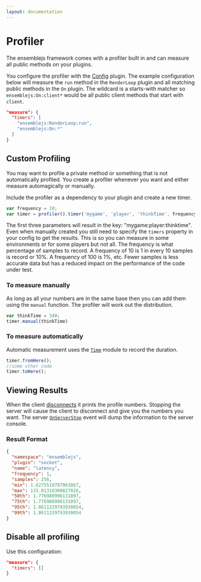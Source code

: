 ```yaml
---
layout: documentation
---
```


# Profiler

The ensemblejs framework comes with a profiler built in and can measure all public methods on your plugins.

You configure the profiler with the [Config](Config.html) plugin. The example configuration below will measure the `run` method in the `RenderLoop` plugin and all matching public methods in the `On` plugin. The wildcard is a starts-with matcher so `ensemblejs:On:client*` would be all public client methods that start with `client`.

~~~json
"measure": {
  "timers": [
    "ensemblejs:RenderLoop:run",
    "ensemblejs:On:*"
  ]
}
~~~

## Custom Profiling

You may want to profile a private method or something that is not automatically profiled. You create a profiler whenever you want and either measure automagically or manually.

Include the profiler as a dependency to your plugin and create a new timer.

~~~javascript
var frequency = 10;
var timer = profiler().timer('mygame', 'player', 'thinkTime', frequency);
~~~

The first three parameters will result in the key: "mygame:player:thinktime". Even when manually created you still need to specify the `timers` property in your config to get the results. This is so you can measure in some environments or for some players but not all. The frequency is what percentage of samples to record. A frequency of 10 is 1 in every 10 samples is record or 10%. A frequency of 100 is 1%, etc. Fewer samples is less accurate data but has a reduced impact on the performance of the code under test.

### To measure manually

As long as all your numbers are in the same base then you can add them using the `manual` function. The profiler will work out the distribution.

~~~javascript
var thinkTime = 340;
timer.manual(thinkTime)
~~~

### To measure automatically

Automatic measurement uses the [`Time`](Time.html) module to record the duration.

~~~javascript
timer.fromHere();
//some other code
timer.toHere();
~~~

## Viewing Results

When the client [disconnects](/docs/guides/events.html#OnDisconnect) it prints the profile numbers. Stopping the server will cause the client to disconnect and give you the numbers you want. The server [`OnServerStop`](/docs/guides/events.html#OnServerStop) event will dump the information to the server console.

### Result Format

~~~json
{
  "namespace": "ensemblejs",
  "plugin": "socket",
  "name": "latency",
  "frequency": 1,
  "samples": 256,
  "min": 1.6275510787963867,
  "max": 133.01310300827026,
  "50th": 1.776980996131897,
  "75th": 1.776980996131897,
  "95th": 1.8611329793930054,
  "99th": 1.8611329793930054
}
~~~

## Disable all profiling

Use this configuration:

~~~json
"measure": {
  "timers": []
}
~~~
